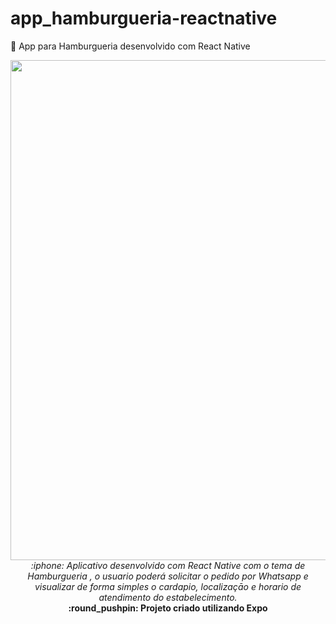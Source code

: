 # app_hamburgueria-reactnative
:hamburger: App para Hamburgueria desenvolvido com React Native

<div align="center">

<img src="https://i.ibb.co/5kkyf25/hamburgueria.png" width="800px"> 
</br>
<i> :iphone: 
 Aplicativo desenvolvido com React Native com o tema de Hamburgueria , o usuario poderá solicitar o pedido por Whatsapp
e visualizar de forma simples o cardapio, localizaçāo e horario de atendimento do estabelecimento. </i>


</br>
<b> :round_pushpin:	  Projeto criado utilizando Expo</b>


